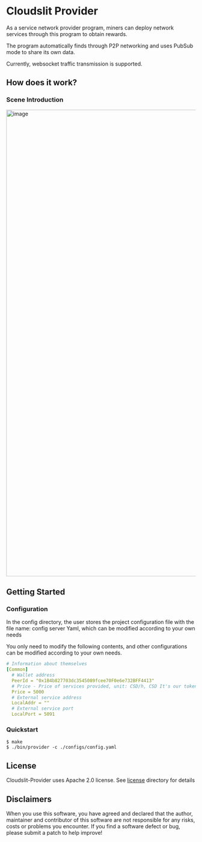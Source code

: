 # Cloudslit Provider

As a service network provider program, miners can deploy network services through this program to obtain rewards.

The program automatically finds through P2P networking and uses PubSub mode to share its own data.

Currently, websocket traffic transmission is supported.

## How does it work?

### Scene Introduction
<img width="1242" alt="image" src="https://user-images.githubusercontent.com/52234994/177236269-03fe1736-66ae-4388-9c3b-3f06f21f3427.png">

## Getting Started

### Configuration

In the config directory, the user stores the project configuration file with the file name: config server Yaml, which can be modified according to your own needs

You only need to modify the following contents, and other configurations can be modified according to your own needs.

```yaml
# Information about themselves
[Common]
  # Wallet address
  PeerId = "0x1B4b827703dc3545089fcee70F0e6e732BFF4413"
  # Price - Price of services provided, unit: CSD/h, CSD It's our token
  Price = 5000
  # External service address
  LocalAddr = ""
  # External service port
  LocalPort = 5091
```

### Quickstart
```shell
$ make
$ ./bin/provider -c ./configs/config.yaml
```

## License
Cloudslit-Provider uses Apache 2.0 license. See [license](.License) directory for details

## Disclaimers
When you use this software, you have agreed and declared that the author, maintainer and contributor of this software are not responsible for any risks, costs or problems you encounter. If you find a software defect or bug, please submit a patch to help improve!
